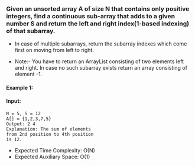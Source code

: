### Given an unsorted array A of size N that contains only positive integers, find a continuous sub-array that adds to a given number S and return the left and right index(1-based indexing) of that subarray.

- In case of multiple subarrays, return the subarray indexes which come first on moving from left to right.

- Note:- You have to return an ArrayList consisting of two elements left and right. In case no such subarray exists return an array consisting of element -1.

#### Example 1:

#### Input:

```
N = 5, S = 12
A[] = {1,2,3,7,5}
Output: 2 4
Explanation: The sum of elements
from 2nd position to 4th position
is 12.
```

- Expected Time Complexity: O(N)
- Expected Auxiliary Space: O(1)
